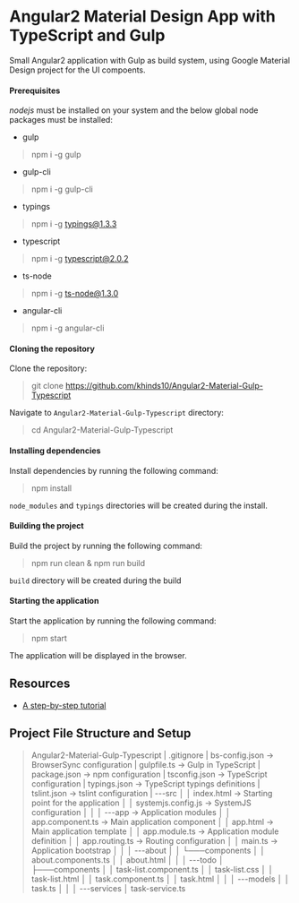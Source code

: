 Angular2 Material Design App with TypeScript and Gulp
==================================================================

Small Angular2 application with Gulp as build system, using Google Material Design project for the UI compoents.

#### Prerequisites

*nodejs* must be installed on your system and the below global node packages must be installed:

- gulp

> npm i -g gulp

- gulp-cli

> npm i -g gulp-cli

- typings

> npm i -g typings@1.3.3

- typescript

> npm i -g typescript@2.0.2

- ts-node

> npm i -g ts-node@1.3.0

- angular-cli

> npm i -g angular-cli

#### Cloning the repository

Clone the repository:

> git clone https://github.com/khinds10/Angular2-Material-Gulp-Typescript

Navigate to `Angular2-Material-Gulp-Typescript` directory:

> cd Angular2-Material-Gulp-Typescript

#### Installing dependencies

Install dependencies by running the following command:

> npm install

`node_modules` and `typings` directories will be created during the install.

#### Building the project

Build the project by running the following command:

> npm run clean & npm run build

`build` directory will be created during the build

#### Starting the application

Start the application by running the following command:

> npm start

The application will be displayed in the browser.

Resources
---------

- [A step-by-step tutorial](http://blog.codeleak.pl/2016/03/quickstart-angular2-with-typescript-and.html)


## Project File Structure and Setup
>	Angular2-Material-Gulp-Typescript
>	|   .gitignore
>	|   bs-config.json  	-> BrowserSync configuration
>	|   gulpfile.ts     	-> Gulp in TypeScript
>	|   package.json    	-> npm configuration
>	|   tsconfig.json   	-> TypeScript configuration
>	|   typings.json    	-> TypeScript typings definitions
>	|   tslint.json     	-> tslint configuration
>	|
>	\---src
>	│   │   index.html               -> Starting point for the application
>	│   │   systemjs.config.js       -> SystemJS configuration
>	│   │
>	│   \---app                         -> Application modules
>	│       │   app.component.ts        -> Main application component
>	│       │   app.html              	-> Main application template 
>	│       │   app.module.ts         	-> Application module definition
>	│       │   app.routing.ts        	-> Routing configuration
>	│       │   main.ts               	-> Application bootstrap
>	│       │
>	│       \---about 
>	│       │   └───components
>	│       │           about.components.ts
>	│       │           about.html
>	│       │
>	│       \---todo
>	│           ├───components
>	│           │       task-list.component.ts
>	│           │       task-list.css
>	│           │       task-list.html
>	│           │       task.component.ts
>	│           │       task.html
>	│           │
>	│           \---models
>	│           │       task.ts
>	│           │
>	│           \---services
>	│                   task-service.ts
>
